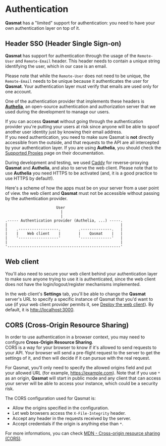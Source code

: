 # Authentication 

**Qasmat** has a "limited" support for authentication: you need to have your own authentication layer on top of it.

## Header SSO (Header Single Sign-on)  

**Qasmat** has support for authentication through the usage of the `Remote-User` and `Remote-Email` header. This header needs to contain a unique string identifying the user, which in our case is an email.  

Please note that while the `Remote-User` does not need to be unique, the `Remote-Email` needs to be unique because it authenticates the user for **Qasmat**. Your authentication layer must verify that emails are used only for one account.

One of the authentication provider that implements these headers is [**Authelia**](https://www.authelia.com/), an open-source authentication and authorization server that we used during the development to manage our users. 

<div class="warning">If you can access <b>Qasmat</b> without going through the authentication provider you're putting your users at risk since anyone will be able to spoof another user identity just by knowing their email address.<br>If you need authentication, you need to make sure Qasmat is <b>not</b> directly accessible from the outside, and that requests to the API are all intercepted by your authentication layer. If you are using <b>Authelia</b>, you should check the <a href="https://www.authelia.com/overview/prologue/supported-proxies/">Supported Proxies</a> page on their documentation.
</div>

During development and testing, we used [Caddy](https://caddyserver.com/) for reverse-proxying **Qasmat** and **Authelia**, and also to serve the web client. Please note that to use **Authelia** you need HTTPS to be activated (and, it is a good practice to use HTTPS by default!).

Here's a scheme of how the apps must be on your server from a user point of view. the web client and **Qasmat** must not be accessible without passing by the authentication provider.  
```
                       User
                         |
                         |
.----- Authentication provider (Authelia, ...) -----.
|                                                   |
|    .------------------.        .--------------.   |
|    |    Web client    |        |    Qasmat    |   |
|    '------------------'        '--------------'   |
|                                                   |
'---------------------------------------------------'
```

## Web client 
You'll also need to secure your web client behind your authentication layer to make sure anyone trying to use it is authenticated, since the web client does not have the login/logout/register mechanisms implemented.  

In the web client's **Settings** tab, you'll be able to change the **Qasmat** server's URL to specify a specific instance of Qasmat that you'd want to use (if your web client provider permits it, see [Deploy the web client](/howto/webclient-deploy.md)). By default, it is [http://localhost:3000](http://localhost:3000).

## CORS (Cross-Origin Resource Sharing)

In order to use authentication in a browser context, you may need to configure **Cross-Origin Resource Sharing**.  
CORS is a way for your browser to know if it's allowed to send requests to your API. Your browser will send a pre-flight request to the server to get the settings of it, and then will decide if it can pursue with the real request.  

For Qasmat, you'll only need to specify the allowed origins field and put your allowed URL (for example, https://example.com). Note that if you use `*` as an origin, **Qasmat** will start in public mode and any client that can access your server will be able to access your instance, which could be a security risk.  

The CORS configuration used for Qasmat is:
- Allow the origins specified in the configuration.
- Let web browsers access the `X-File-Integrity` header.
- Accept any header in the requests received by the server.
- Accept credentials if the origin is anything else than `*`.

For more informations, you can check [MDN - Cross-origin resource sharing (CORS)](https://developer.mozilla.org/fr/docs/Web/HTTP/CORS). 
